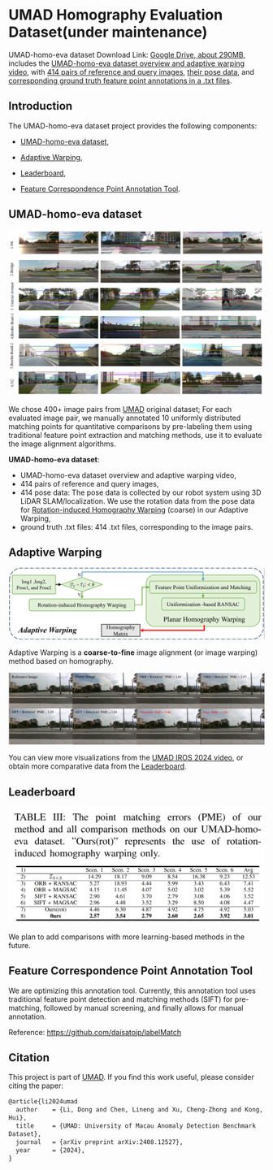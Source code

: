 # UMAD Homography Evaluation Dataset(under maintenance)

UMAD-homo-eva dataset Download Link: [Google Drive, about 290MB](https://drive.google.com/drive/folders/1CHx94Cp3-qkzFHd_r97-bI4FCqpWZeAH?usp=sharing), includes the <u>UMAD-homo-eva dataset overview and adaptive warping video</u>, with <u>414 pairs of reference and query images</u>, <u>their pose data</u>, and <u>corresponding ground truth feature point annotations in a .txt files</u>.

## Introduction

The UMAD-homo-eva dataset project provides the following components: 

- [UMAD-homo-eva dataset](#UMAD-homo-eva-dataset),

- [Adaptive Warping](#Adaptive-Warping),
- [Leaderboard](#Leaderboard), 
- [Feature Correspondence Point Annotation Tool](#Feature-Correspondence-Point-Annotation-Tool).

## UMAD-homo-eva dataset

![dataset-overview](../IMG/dataset-overview.png)

We chose 400+ image pairs from [UMAD](https://github.com/IMRL/UMAD) original dataset; For each evaluated image pair, we manually annotated 10 uniformly distributed matching points for quantitative comparisons by pre-labeling them using traditional feature point extraction and matching methods, use it to evaluate the image alignment algorithms.

**UMAD-homo-eva dataset**:

- UMAD-homo-eva dataset overview and adaptive warping video,
- 414 pairs of reference and query images,
- 414 pose data: The pose data is collected by our robot system using 3D LiDAR SLAM/localization. We use the rotation data from the pose data for <u>Rotation-induced Homography Warping</u> (coarse) in our Adaptive Warping,
- ground truth  .txt  files: 414 .txt  files, corresponding to the image pairs.

## Adaptive Warping

![adaptive-warping](../IMG/adaptive-warping.png)

Adaptive Warping is a **coarse-to-fine** image alignment (or image warping) method based on homography.

![PME-result](../IMG/PME-result.png)

You can view more visualizations from the [UMAD IROS 2024 video](https://www.youtube.com/watch?v=xORb4H-AyNw), or obtain more comparative data from the [Leaderboard](#Leaderboard).

## Leaderboard

![Leaderboard-from-UMAD](../IMG/leaderboard-from-UMAD.png)

We plan to add comparisons with more learning-based methods in the future.

## Feature Correspondence Point Annotation Tool

We are optimizing this annotation tool. Currently, this annotation tool uses traditional feature point detection and matching methods (SIFT) for pre-matching, followed by manual screening, and finally allows for manual annotation.

Reference: https://github.com/daisatojp/labelMatch

## Citation

This project is part of [UMAD](https://github.com/IMRL/UMAD). If you find this work useful, please consider citing the paper:

```
@article{li2024umad
  author    = {Li, Dong and Chen, Lineng and Xu, Cheng-Zhong and Kong, Hui},
  title     = {UMAD: University of Macau Anomaly Detection Benchmark Dataset},
  journal   = {arXiv preprint arXiv:2408.12527},
  year      = {2024},
}
```